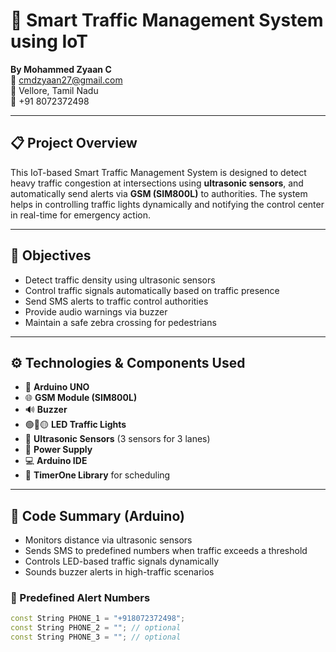 # 🚦 Smart Traffic Management System using IoT

**By Mohammed Zyaan C**  
📧 cmdzyaan27@gmail.com  
📍 Vellore, Tamil Nadu  
📱 +91 8072372498  

---

## 📋 Project Overview

This IoT-based Smart Traffic Management System is designed to detect heavy traffic congestion at intersections using **ultrasonic sensors**, and automatically send alerts via **GSM (SIM800L)** to authorities. The system helps in controlling traffic lights dynamically and notifying the control center in real-time for emergency action.

---

## 🎯 Objectives

- Detect traffic density using ultrasonic sensors
- Control traffic signals automatically based on traffic presence
- Send SMS alerts to traffic control authorities
- Provide audio warnings via buzzer
- Maintain a safe zebra crossing for pedestrians

---

## ⚙️ Technologies & Components Used

- 🔌 **Arduino UNO**
- 🌐 **GSM Module (SIM800L)**
- 🔊 **Buzzer**
- 🟢🔴🟡 **LED Traffic Lights**
- 📡 **Ultrasonic Sensors** (3 sensors for 3 lanes)
- 🔌 **Power Supply**
- 💻 **Arduino IDE**
- 🔧 **TimerOne Library** for scheduling

---

## 📄 Code Summary (Arduino)

- Monitors distance via ultrasonic sensors
- Sends SMS to predefined numbers when traffic exceeds a threshold
- Controls LED-based traffic signals dynamically
- Sounds buzzer alerts in high-traffic scenarios

### 🔐 Predefined Alert Numbers
```cpp
const String PHONE_1 = "+918072372498";
const String PHONE_2 = ""; // optional
const String PHONE_3 = ""; // optional
